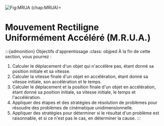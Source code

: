 ![Fig:MRUA](figures/MRUA.jpeg)
(chap:MRUA)=
# Mouvement Rectiligne Uniformément Accéléré (M.R.U.A.)

:::{admonition} Objectifs d'apprentissage
:class: objped
À la fin de cette section, vous pourrez :

1. Calculer le déplacement d'un objet qui n'accélère pas, étant donné sa position initiale et sa vitesse.
2. Calculer la vitesse finale d'un objet en accélération, étant donné sa vitesse initiale, son accélération et le temps.
3. Calculer le déplacement et la position finale d'un objet en accélération, étant donné sa position initiale, sa vitesse initiale, le temps et l'accélération.
4. Appliquer des étapes et des stratégies de résolution de problèmes pour résoudre des problèmes de cinématique unidimensionnelle.
5. Appliquer des stratégies pour déterminer si le résultat d'un problème est raisonnable, et si ce n'est pas le cas, en déterminer la cause.
:::
 
```{tableofcontents}
```
